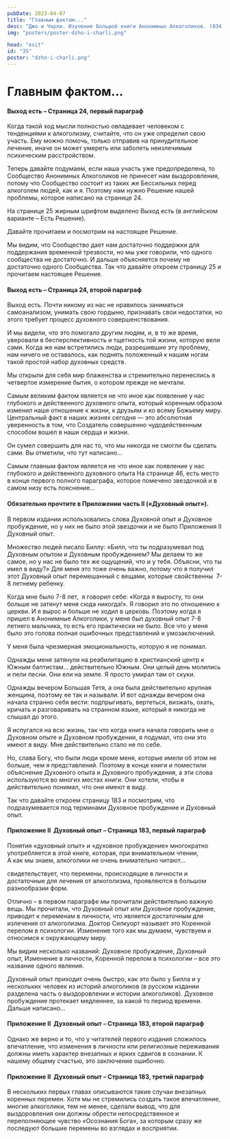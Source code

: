 ```yaml
---
pubDate: 2023-04-07
title: "Главным фактом..."
desc: "Джо и Чарли. Изучение Большой книги Анонимных Алкоголиков. (034)"
img: "posters/poster-dzho-i-charli.png"

head: "exit"
id: "35"
poster: "dzho-i-charli.png"
---
```


# Главным фактом...

#### Выход есть – Страница 24, первый параграф

Когда такой ход мысли полностью овладевает человеком с тенденциями к алкоголизму, считайте, что он уже определил свою участь. Ему можно помочь, только отправив на принудительное лечение, иначе он может умереть или заболеть неизлечимым психическим расстройством.

Теперь давайте подумаем, если наша участь уже предопределена, то Сообщество Анонимных Алкоголиков не принесет нам выздоровления, потому что Сообщество состоит из таких же Бессильных перед алкоголем людей, как и я.
Поэтому нам нужно Решение нашей проблемы, которое написано на странице 24.

На странице 25 жирным шрифтом выделено Выход есть (в английском варианте – Есть Решение).

Давайте прочитаем и посмотрим на настоящее Решение.

Мы видим, что Сообщество дает нам достаточно поддержки для поддержания временной трезвости, но мы уже говорили, что одного сообщества не достаточно. И дальше объясняется почему не достаточно одного Сообщества. Так что давайте откроем страницу 25 и прочитаем настоящее Решение.

#### Выход есть – Страница 24, второй параграф

Выход есть. Почти никому из нас не нравилось заниматься самоанализом, унимать свою гордыню, признавать свои недостатки, но этого требует процесс духовного совершенствования.

И мы видели, что это помогало другим людям, и, в то же время, уверовали в бесперспективность и тщетность той жизни, которую вели сами. Когда же нам встретились люди, разрешившие эту проблему, нам ничего не оставалось, как поднять положенный к нашим ногам такой простой набор духовных средств.

Мы открыли для себя мир блаженства и стремительно перенеслись в четвертое измерение бытия, о котором прежде не мечтали.

Самым великим фактом является не что иное как появление у нас глубокого и действенного духовного опыта, который коренным образом изменил наше отношение к жизни, к друзьям и ко всему Божьему миру. Центральный факт в наших жизнях сегодня — это абсолютная уверенность в том, что Создатель совершенно чудодейственным способом вошел в наши сердца и жизни.

Он сумел совершить для нас то, что мы никогда не смогли бы сделать сами.
Вы отметили, что тут написано…

Самым главным фактом является не что иное как появление у нас глубокого и действенного духовного опыта
На странице 46, есть место в конце первого полного параграфа, которое помечено звездочкой и в самом низу есть пояснение…

#### Обязательно прочтите в Приложении часть ΙΙ («Духовный опыт»).

В первом издании использовались слова Духовной опыт и Духовное пробуждение, но у них не было этой звездочки и не было Приложения II Духовный опыт.

Множество людей писало Биллу: «Билл, что ты подразумевал под Духовным опытом и Духовным пробуждением? Мы делаем то же самое, но у нас не было тех же ощущений, что и у тебя. Объясни, что ты имел в виду?»
Для меня это тоже очень важно, потому что я получил этот Духовный опыт перемешанный с вещами, которые свойственны  7-8 летнему ребенку.

Когда мне было 7-8 лет,  я говорил себе: «Когда я выросту, то они больше не затянут меня сюда никогда!». Я говорил это по отношению к церкви. И я вырос и больше не ходил в церковь. Поэтому когда я пришел в Анонимные Алкоголики, у меня был духовный опыт 7-8 летнего мальчика, то есть его практически не было. Все что у меня было это голова полная ошибочных представлений и умозаключений.

У меня была чрезмерная эмоциональность, которую я не понимал.

Однажды меня затянули на реабилитацию в христианский центр к Южным баптистам… действительно Южным. Они целый день молились и пели песни. Они ели на земле. Я просто умирал там от скуки.

Однажды вечером Большая Тетя, а она была действительно крупная женщина, поэтому ее так и называли. И вот однажды вечером она начала странно себя вести: подпрыгивать, вертеться, визжать, охать, кричать и разговаривать на странном языке, который я никогда не слышал до этого.

Я испугался на всю жизнь, так что когда книга начала говорить мне о Духовном опыте и Духовном пробуждении, я подумал, что они это имеют в виду. Мне действительно стало не по себе.

Но, слава Богу, что были люди кроме меня, которые имели об этом не больше, чем я представлений. Поэтому в конце книги и поместили объяснение Духовного опыта и Духовного пробуждения, а эти слова используются во многих местах книги. Они хотели, чтобы я действительно понимал, что они имеют в виду.

Так что давайте откроем страницу 183 и посмотрим, что подразумевается под терминами Духовное пробуждение и Духовный опыт.

#### Приложение II  Духовный опыт – Страница 183, первый параграф

Понятия «духовный опыт» и «духовное пробуждение» многократно употребляется в этой книге, которая, при внимательном чтении, <br>
А как мы знаем, алкоголики не очень внимательно читают…

свидетельствует, что перемены, происходящие в личности и достаточные для лечения от алкоголизма, проявляются в большом разнообразии форм.

Отлично – в первом параграфе мы прочитали действительно важную вещь. Мы прочитали, что Духовный опыт или Духовное пробуждение, приводят к переменам в личности, что является достаточным для излечения от алкоголизма. Доктор Силкуорт называет это Коренной перелом в психологии. Изменение того как мы думаем, чувствуем и относимся к окружающему миру.

Мы видим несколько названий: Духовное пробуждение, Духовный опыт, Изменение в личности, Коренной перелом в психологии – все это название одного явления.

Духовный опыт приходит очень быстро, как это было у Билла и у нескольких человек из историй алкоголиков (в русском издании разделена часть о выздоровлении и истории алкоголиков). Духовное пробуждение протекает медленнее, за какой то период времени. Дальше написано…

#### Приложение II  Духовный опыт – Страница 183, второй параграф

Однако же верно и то, что у читателей первого издания сложилось впечатление, что изменения в личности или религиозные переживания должны иметь характер внезапных и ярких сдвигов в сознании. К нашему общему счастью, это заключение ошибочно.

#### Приложение II  Духовный опыт – Страница 183, третий параграф

В нескольких первых главах описываются такие случаи внезапных коренных перемен. Хотя мы не стремились создать такое впечатление, многие алкоголики, тем не менее, сделали вывод, что для выздоровления они должны обрести непосредственное и переполняющее чувство «Осознания Бога», за которым сразу же последуют большие перемены во взглядах и восприятии.
